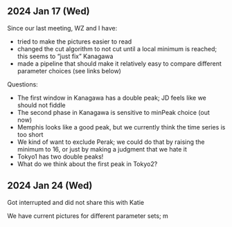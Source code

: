 
## 2024 Jan 17 (Wed)

Since our last meeting, WZ and I have:

* tried to make the pictures easier to read
* changed the cut algorithm to not cut until a local minimum is reached; this seems to “just fix” Kanagawa
* made a pipeline that should make it relatively easy to compare different parameter choices (see links below)

Questions:

* The first window in Kanagawa has a double peak; JD feels like we should not fiddle
* The second phase in Kanagawa is sensitive to minPeak choice (out now)
* Memphis looks like a good peak, but we currently think the time series is too short
* We kind of want to exclude Perak; we could do that by raising the minimum to 16, or just by making a judgment that we hate it
* Tokyo1 has two double peaks!
* What do we think about the first peak in Tokyo2?

## 2024 Jan 24 (Wed)

Got interrupted and did not share this with Katie

We have current pictures for different parameter sets; m
